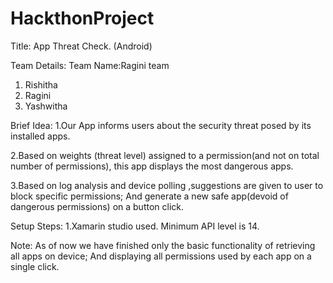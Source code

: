 HackthonProject
===============
Title: App Threat Check. (Android) 

Team Details:
Team Name:Ragini team 
1. Rishitha
2. Ragini
3. Yashwitha


Brief Idea:
1.Our App informs users about the security threat posed by its installed apps.

2.Based on weights (threat level) assigned to a permission(and not on total number of permissions),
this app displays the most dangerous apps.

3.Based on log analysis and device polling ,suggestions are given to user to block specific permissions;
And generate a new safe app(devoid of dangerous permissions) on a button click.

Setup Steps:
1.Xamarin studio used. Minimum API level is 14.

Note: 
As of now we have finished only the basic functionality of retrieving all apps on device; 
And displaying all permissions used by each app on a single click. 

